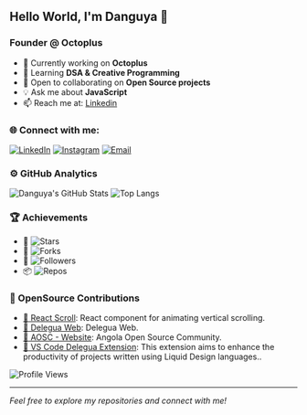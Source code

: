 ## Hello World, I'm Danguya 🦑

### Founder @ Octoplus

- 🚀 Currently working on **Octoplus**
- 🌱 Learning **DSA & Creative Programming**
- 🤝 Open to collaborating on **Open Source projects**
- 💡 Ask me about **JavaScript**
- 📫 Reach me at: [Linkedin](https://www.linkedin.com/in/danguya)

### 🌐 Connect with me:

[![LinkedIn](https://img.shields.io/badge/LinkedIn-0A66C2?style=flat&logo=linkedin&logoColor=white)](https://www.linkedin.com/in/danguya)
[![Instagram](https://img.shields.io/badge/Instagram-1DA1F2?style=flat&logo=Instagram&logoColor=white)](https://Instagram.com/yourhandle)
[![Email](https://img.shields.io/badge/Email-D14836?style=flat&logo=gmail&logoColor=white)](mailto:daniel.yava16@gmail.com)

### ⚙️ GitHub Analytics

![Danguya's GitHub Stats](https://github-readme-stats.vercel.app/api?username=danguya&show_icons=true&theme=blueberry)
![Top Langs](https://github-readme-stats.vercel.app/api/top-langs/?username=danguya&layout=compact&theme=blueberry)

### 🏆 Achievements

- 🌟 ![Stars](https://img.shields.io/github/stars/danguya?style=flat&logo=github&color=blue)
- 🍴 ![Forks](https://img.shields.io/github/forks/danguya?style=flat&logo=github&color=blue)
- 👥 ![Followers](https://img.shields.io/github/followers/danguya?style=flat&logo=github&color=blue)
- 📦 ![Repos](https://img.shields.io/github/repo-size/danguya?style=flat&logo=github&color=blue)

<!--
[### 💼 Projects

- [📝 Project Name 1](https://github.com/danguya/project1): Brief description of project.
- [🔧 Project Name 2](https://github.com/danguya/project2): Brief description of project.](url)
  -->

### 🎨 OpenSource Contributions
- [🔧 React Scroll](https://github.com/fisshy/react-scroll): React component for animating vertical scrolling.
- [🔧 Delegua Web](https://github.com/DesignLiquido/delegua-web): Delegua Web.
- [🔧 AOSC - Website](https://github.com/angolaosc/aosc.social): Angola Open Source Community.
- [🔧 VS Code Delegua Extension](https://github.com/DesignLiquido/vscode): This extension aims to enhance the productivity of projects written using Liquid Design languages..


  
![Profile Views](https://komarev.com/ghpvc/?username=danguya&color=blue)

---

*Feel free to explore my repositories and connect with me!*
